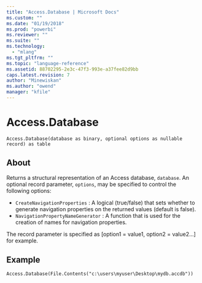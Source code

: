 ```yaml
---
title: "Access.Database | Microsoft Docs"
ms.custom: ""
ms.date: "01/19/2018"
ms.prod: "powerbi"
ms.reviewer: ""
ms.suite: ""
ms.technology: 
  - "mlang"
ms.tgt_pltfrm: ""
ms.topic: "language-reference"
ms.assetid: 88702295-2e3c-47f3-993e-a37fee82d9bb
caps.latest.revision: 7
author: "Minewiskan"
ms.author: "owend"
manager: "kfile"
---
```

# Access.Database

  
```  
Access.Database(database as binary, optional options as nullable record) as table  
```  
  
## About  
Returns a structural representation of an Access database, <code>database</code>. An optional record parameter, <code>options</code>, may be specified to control the following options: <ul> <li> <code>CreateNavigationProperties</code> : A logical (true/false) that sets whether to generate navigation properties on the returned values (default is false).</li> <li> <code>NavigationPropertyNameGenerator</code> : A function that is used for the creation of names for navigation properties.</li> </ul> The record parameter is specified as [option1 = value1, option2 = value2...] for example.  
  
## Example  
  
```  
Access.Database(File.Contents("c:\users\myuser\Desktop\mydb.accdb"))  
```  
  

